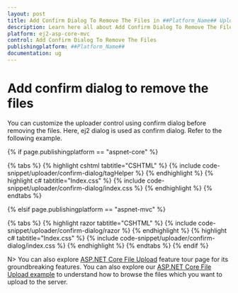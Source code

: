 ```yaml
---
layout: post
title: Add Confirm Dialog To Remove The Files in ##Platform_Name## Uploader Component
description: Learn here all about Add Confirm Dialog To Remove The Files in Syncfusion ##Platform_Name## Uploader component of Syncfusion Essential JS 2 and more.
platform: ej2-asp-core-mvc
control: Add Confirm Dialog To Remove The Files
publishingplatform: ##Platform_Name##
documentation: ug
---
```



# Add confirm dialog to remove the files

You can customize the uploader control using confirm dialog before removing the files.
Here, ej2 dialog is used as confirm dialog. Refer to the following example.

{% if page.publishingplatform == "aspnet-core" %}

{% tabs %}
{% highlight cshtml tabtitle="CSHTML" %}
{% include code-snippet/uploader/confirm-dialog/tagHelper %}
{% endhighlight %}
{% highlight c# tabtitle="Index.css" %}
{% include code-snippet/uploader/confirm-dialog/index.css %}
{% endhighlight %}
{% endtabs %}

{% elsif page.publishingplatform == "aspnet-mvc" %}

{% tabs %}
{% highlight razor tabtitle="CSHTML" %}
{% include code-snippet/uploader/confirm-dialog/razor %}
{% endhighlight %}
{% highlight c# tabtitle="Index.css" %}
{% include code-snippet/uploader/confirm-dialog/index.css %}
{% endhighlight %}
{% endtabs %}
{% endif %}



N> You can also explore [ASP.NET Core File Upload](https://www.syncfusion.com/aspnet-core-ui-controls/file-upload) feature tour page for its groundbreaking features. You can also explore our [ASP.NET Core File Upload example](https://ej2.syncfusion.com/aspnetcore/Uploader/DefaultFunctionalities#/material) to understand how to browse the files which you want to upload to the server.